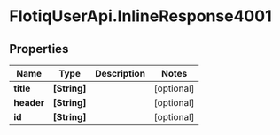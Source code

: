 # FlotiqUserApi.InlineResponse4001

## Properties

Name | Type | Description | Notes
------------ | ------------- | ------------- | -------------
**title** | **[String]** |  | [optional] 
**header** | **[String]** |  | [optional] 
**id** | **[String]** |  | [optional] 


